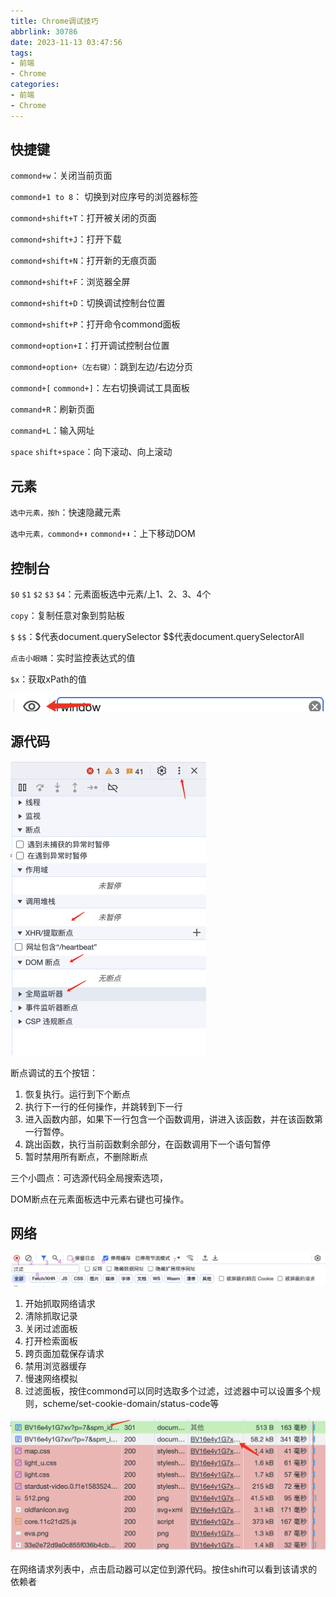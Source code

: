 ```yaml
---
title: Chrome调试技巧
abbrlink: 30786
date: 2023-11-13 03:47:56
tags:
- 前端
- Chrome
categories:
- 前端
- Chrome
---
```


## 快捷键

`commond+w`：关闭当前页面

`commond+1 to 8`： 切换到对应序号的浏览器标签

`commond+shift+T`：打开被关闭的页面

`commond+shift+J`：打开下载

`commond+shift+N`：打开新的无痕页面

<!--more-->

`commond+shift+F`：浏览器全屏

`commond+shift+D`：切换调试控制台位置

`commond+shift+P`：打开命令commond面板

`commond+option+I`：打开调试控制台位置

`commond+option+（左右键）`：跳到左边/右边分页

`commond+[` `commond+]`：左右切换调试工具面板

`command+R`：刷新页面

`command+L`：输入网址

`space` `shift+space`：向下滚动、向上滚动

## 元素

`选中元素，按h`：快速隐藏元素

`选中元素，commond+⬆` `commond+⬇`：上下移动DOM

## 控制台

`$0` `$1` `$2` `$3` `$4`：元素面板选中元素/上1、2、3、4个

`copy`：复制任意对象到剪贴板

`$` `$$`：$代表document.querySelector $$代表document.querySelectorAll

`点击小眼睛`：实时监控表达式的值

`$x`：获取xPath的值

![image-20231113041726258](Chrome调试技巧/image-20231113041726258.png)

## 源代码

<img src="Chrome调试技巧/image-20231113173544952.png" alt="image-20231113173544952" style="zoom:50%;" />



断点调试的五个按钮：

1. 恢复执行。运行到下个断点 
2. 执行下一行的任何操作，并跳转到下一行 
3. 进入函数内部，如果下一行包含一个函数调用，讲进入该函数，并在该函数第一行暂停。
4. 跳出函数，执行当前函数剩余部分，在函数调用下一个语句暂停
5. 暂时禁用所有断点，不删除断点

三个小圆点：可选源代码全局搜索选项，

DOM断点在元素面板选中元素右键也可操作。

## 网络

![image-20231113151138380](Chrome调试技巧/image-20231113151138380.png)

1. 开始抓取网络请求
2. 清除抓取记录
3. 关闭过滤面板
4. 打开检索面板
5. 跨页面加载保存请求
6. 禁用浏览器缓存
7. 慢速网络模拟
8. 过滤面板，按住commond可以同时选取多个过滤，过滤器中可以设置多个规则，scheme/set-cookie-domain/status-code等

![image-20231113154413153](Chrome调试技巧/image-20231113154413153.png)

在网络请求列表中，点击启动器可以定位到源代码。按住shift可以看到该请求的依赖者

